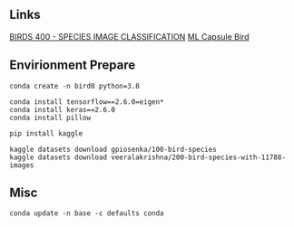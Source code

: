
## Links
[BIRDS 400 - SPECIES IMAGE CLASSIFICATION](https://www.kaggle.com/datasets/gpiosenka/100-bird-species)
[ML Capsule Bird](https://www.kaggle.com/code/shreyaghosh24/ml-capsule-bird/data)


## Envirionment Prepare
```
conda create -n bird0 python=3.8

conda install tensorflow==2.6.0=eigen*
conda install keras==2.6.0
conda install pillow

pip install kaggle

kaggle datasets download gpiosenka/100-bird-species
kaggle datasets download veeralakrishna/200-bird-species-with-11788-images

```


## Misc
```
conda update -n base -c defaults conda

```